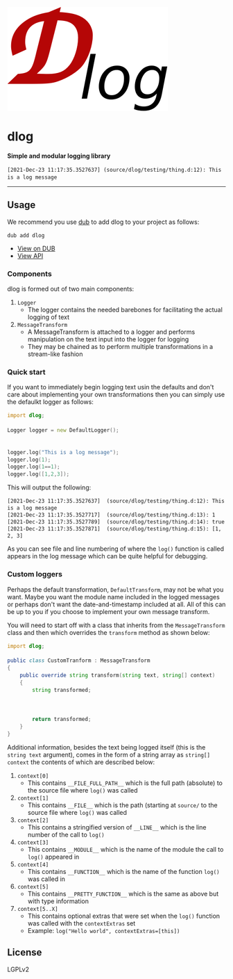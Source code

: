 ![](branding/logo.png)

dlog
====

**Simple and modular logging library**

`[2021-Dec-23 11:17:35.3527637]	(source/dlog/testing/thing.d:12): This is a log message`

---

## Usage

We recommend you use [dub](http://code.dlang.org) to add dlog to your project as follows:

```
dub add dlog
```

* [View on DUB](https://code.dlang.org/packages/dlog)
* [View API](https://dlog.dpldocs.info/)

### Components

dlog is formed out of two main components:

1. `Logger`
	* The logger contains the needed barebones for facilitating the actual logging of text
2. `MessageTransform`
	* A MessageTransform is attached to a logger and performs manipulation on the text input into the logger for logging
	* They may be chained as to perform multiple transformations in a stream-like fashion

### Quick start

If you want to immediately begin logging text usin the defaults and don't care about implementing your own transformations then you can 
simply use the defaulkt logger as follows:

```d
import dlog;

Logger logger = new DefaultLogger();


logger.log("This is a log message");
logger.log(1);
logger.log(1==1);
logger.log([1,2,3]);
```

This will output the following:

```
[2021-Dec-23 11:17:35.3527637]	(source/dlog/testing/thing.d:12): This is a log message
[2021-Dec-23 11:17:35.3527717]	(source/dlog/testing/thing.d:13): 1
[2021-Dec-23 11:17:35.3527789]	(source/dlog/testing/thing.d:14): true
[2021-Dec-23 11:17:35.3527871]	(source/dlog/testing/thing.d:15): [1, 2, 3]
```

As you can see file and line numbering of where the `log()` function is called appears in the log message which can be quite helpful
for debugging.

### Custom loggers

Perhaps the default transformation, `DefaultTransform`, may not be what you want. Maybe you want the module name included in the logged
messages or perhaps don't want the date-and-timestamp included at all. All of this can be up to you if you choose to implement your own
message transform.

You will need to start off with a class that inherits from the `MessageTransform` class and then which overrides the `transform` method as shown below:

```d
import dlog;

public class CustomTranform : MessageTransform
{
	public override string transform(string text, string[] context)
	{
		string transformed;

		

		return transformed;
	}
}
```

Additional information, besides the text being logged itself (this is the `string text` argument), comes in the form of a string array as `string[] context`
the contents of which are described below:

1. `context[0]`
    * This contains `__FILE_FULL_PATH__` which is the full path (absolute) to the source file where `log()` was called
2. `context[1]`
    * This contains `__FILE__` which is the path (starting at `source/` to the source file where `log()` was called
3. `context[2]`
    * This contains a stringified version of `__LINE__` which is the line number of the call to `log()`
4. `context[3]`
    * This contains `__MODULE__` which is the name of the module the call to `log()` appeared in
5. `context[4]`
    * This contains `__FUNCTION__` which is the name of the function `log()` was called in
6. `context[5]`
    * This contains `__PRETTY_FUNCTION__` which is the same as above but with type information
7. `context[5..X]`
    * This contains optional extras that were set when the `log()` function was called with the `contextExtras` set
    * Example: `log("Hello world", contextExtras=[this])`

## License

LGPLv2
